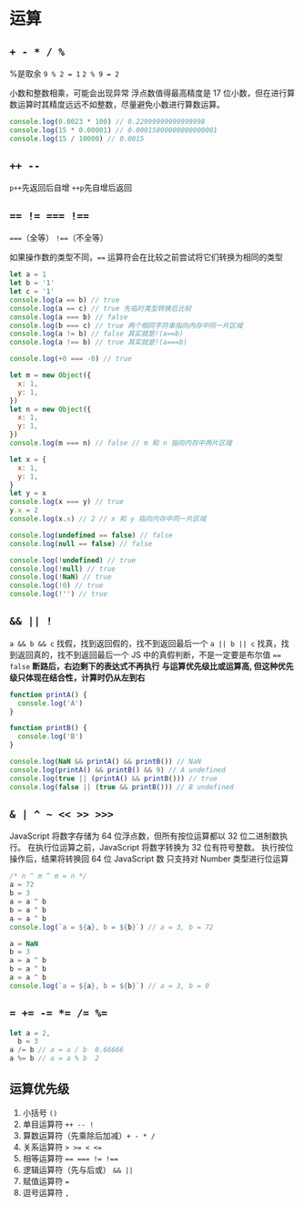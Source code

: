 # 运算

## `+ - * / %`

%是取余 `9 % 2 = 1` `2 % 9 = 2`

小数和整数相乘，可能会出现异常
浮点数值得最高精度是 17 位小数，但在进行算数运算时其精度远远不如整数，尽量避免小数进行算数运算。

```js
console.log(0.0023 * 100) // 0.22999999999999998
console.log(15 * 0.00001) // 0.00015000000000000001
console.log(15 / 10000) // 0.0015
```

## `++ --`

`p++`先返回后自增 `++p`先自增后返回

## `== != === !==`

`===`（全等） `!==`（不全等）

如果操作数的类型不同，`==` 运算符会在比较之前尝试将它们转换为相同的类型

```js
let a = 1
let b = '1'
let c = '1'
console.log(a == b) // true
console.log(a == c) // true 先临时类型转换后比较
console.log(a === b) // false
console.log(b === c) // true 两个相同字符串指向内存中同一片区域
console.log(a != b) // false 其实就是!(a==b)
console.log(a !== b) // true 其实就是!(a===b)

console.log(+0 === -0) // true

let m = new Object({
  x: 1,
  y: 1,
})
let n = new Object({
  x: 1,
  y: 1,
})
console.log(m === n) // false // m 和 n 指向内存中两片区域

let x = {
  x: 1,
  y: 1,
}
let y = x
console.log(x === y) // true
y.x = 2
console.log(x.x) // 2 // x 和 y 指向内存中同一片区域

console.log(undefined == false) // false
console.log(null == false) // false

console.log(!undefined) // true
console.log(!null) // true
console.log(!NaN) // true
console.log(!0) // true
console.log(!'') // true
```

## `&& || !`

`a && b && c` 找假，找到返回假的，找不到返回最后一个
`a || b || c` 找真，找到返回真的，找不到返回最后一个
JS 中的真假判断，不是一定要是布尔值 `== false`
**断路后，右边剩下的表达式不再执行**
**与运算优先级比或运算高, 但这种优先级只体现在结合性，计算时仍从左到右**

```js
function printA() {
  console.log('A')
}

function printB() {
  console.log('B')
}

console.log(NaN && printA() && printB()) // NaN
console.log(printA() && printB() && 9) // A undefined
console.log(true || (printA() && printB())) // true
console.log(false || (true && printB())) // B undefined
```

## `& | ^ ~ << >> >>>`

JavaScript 将数字存储为 64 位浮点数，但所有按位运算都以 32 位二进制数执行。
在执行位运算之前，JavaScript 将数字转换为 32 位有符号整数。
执行按位操作后，结果将转换回 64 位 JavaScript 数
只支持对 Number 类型进行位运算

```js
/* n ^ m ^ m = n */
a = 72
b = 3
a = a ^ b
b = a ^ b
a = a ^ b
console.log(`a = ${a}, b = ${b}`) // a = 3, b = 72

a = NaN
b = 3
a = a ^ b
b = a ^ b
a = a ^ b
console.log(`a = ${a}, b = ${b}`) // a = 3, b = 0
```

## `= += -= *= /= %=`

```js
let a = 2,
  b = 3
a /= b // a = a / b  0.66666
a %= b // a = a % b  2
```

## 运算优先级

1. 小括号 `()`
2. 单目运算符 `++ -- !`
3. 算数运算符（先乘除后加减）`+ - * /`
4. 关系运算符 `> >= < <=`
5. 相等运算符 `== === != !==`
6. 逻辑运算符（先与后或） `&& ||`
7. 赋值运算符 `=`
8. 逗号运算符 `,`
